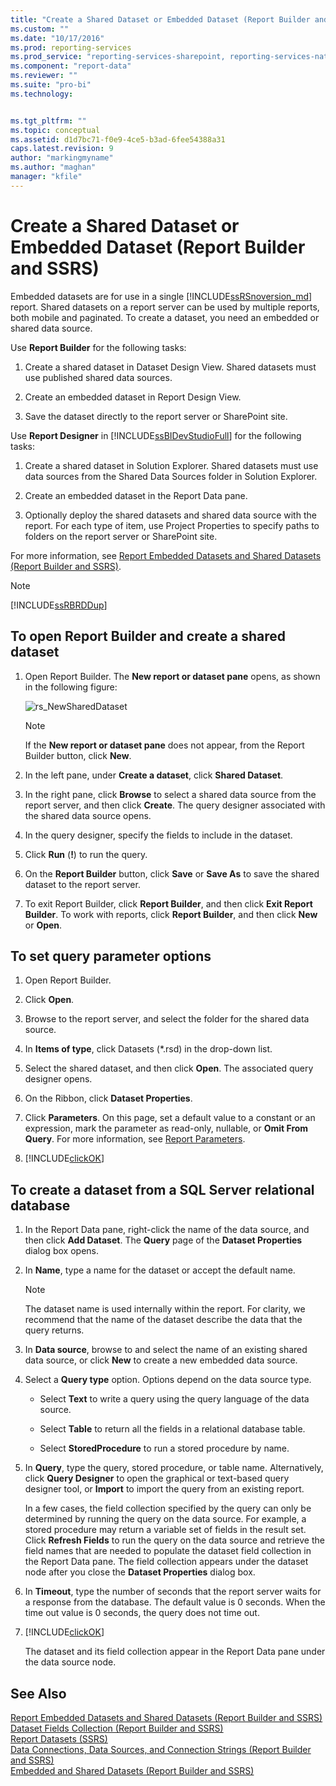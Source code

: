 ```yaml
---
title: "Create a Shared Dataset or Embedded Dataset (Report Builder and SSRS) | Microsoft Docs"
ms.custom: ""
ms.date: "10/17/2016"
ms.prod: reporting-services
ms.prod_service: "reporting-services-sharepoint, reporting-services-native"
ms.component: "report-data"
ms.reviewer: ""
ms.suite: "pro-bi"
ms.technology: 


ms.tgt_pltfrm: ""
ms.topic: conceptual
ms.assetid: d1d7bc71-f0e9-4ce5-b3ad-6fee54388a31
caps.latest.revision: 9
author: "markingmyname"
ms.author: "maghan"
manager: "kfile"
---
```

# Create a Shared Dataset or Embedded Dataset (Report Builder and SSRS)
Embedded datasets are for use in a single [!INCLUDE[ssRSnoversion_md](../../includes/ssrsnoversion-md.md)] report. Shared datasets on a report server can be used by multiple reports, both mobile and paginated. To create a dataset, you need an embedded or shared data source.  
  
 Use **Report Builder** for the following tasks:  
  
1.  Create a shared dataset in Dataset Design View. Shared datasets must use published shared data sources.  
  
2.   Create an embedded dataset in Report Design View.  
  
3.   Save the dataset directly to the report server or SharePoint site.  
  
 Use **Report Designer** in [!INCLUDE[ssBIDevStudioFull](../../includes/ssbidevstudiofull-md.md)] for the following tasks:  
  
1.  Create a shared dataset in Solution Explorer. Shared datasets must use data sources from the Shared Data Sources folder in Solution Explorer.  
  
2.  Create an embedded dataset in the Report Data pane.  
  
3.  Optionally deploy the shared datasets and shared data source with the report. For each type of item, use Project Properties to specify paths to folders on the report server or SharePoint site.  
  
 For more information, see [Report Embedded Datasets and Shared Datasets &#40;Report Builder and SSRS&#41;](../../reporting-services/report-data/report-embedded-datasets-and-shared-datasets-report-builder-and-ssrs.md).  
  
> [!NOTE]  
>  [!INCLUDE[ssRBRDDup](../../includes/ssrbrddup-md.md)]  
  
## To open Report Builder and create a shared dataset  
  
1.  Open Report Builder. The **New report or dataset pane** opens, as shown in the following figure:  
  
     ![rs_NewSharedDataset](../../reporting-services/report-data/media/rs-newshareddataset.gif "rs_NewSharedDataset")  
  
    > [!NOTE]  
    >  If the **New report or dataset pane** does not appear, from the Report Builder button, click **New**.  
  
2.  In the left pane, under **Create a dataset**, click **Shared Dataset**.  
  
3.  In the right pane, click **Browse** to select a shared data source from the report server, and then click **Create**. The query designer associated with the shared data source opens.  
  
4.  In the query designer, specify the fields to include in the dataset.  
  
5.  Click **Run** (**!**) to run the query.  
  
6.  On the **Report Builder** button, click **Save** or **Save As** to save the shared dataset to the report server.  
  
7.  To exit Report Builder, click **Report Builder**, and then click **Exit Report Builder**. To work with reports, click **Report Builder**, and then click **New** or **Open**.  
  
## To set query parameter options  
  
1.  Open Report Builder.  
  
2.  Click **Open**.  
  
3.  Browse to the report server, and select the folder for the shared data source.  
  
4.  In **Items of type**, click Datasets (*.rsd) in the drop-down list.  
  
5.  Select the shared dataset, and then click **Open**. The associated query designer opens.  
  
6.  On the Ribbon, click **Dataset Properties**.  
  
7.  Click **Parameters**. On this page, set a default value to a constant or an expression, mark the parameter as read-only, nullable, or **Omit From Query**. For more information, see [Report Parameters](../../reporting-services/report-design/report-parameters-report-builder-and-report-designer.md).  
  
8.  [!INCLUDE[clickOK](../../includes/clickok-md.md)]  

  
## To create a dataset from a SQL Server relational database  
  
1.  In the Report Data pane, right-click the name of the data source, and then click **Add Dataset**. The **Query** page of the **Dataset Properties** dialog box opens.  
  
2.  In **Name**, type a name for the dataset or accept the default name.  
  
    > [!NOTE]  
    >  The dataset name is used internally within the report. For clarity, we recommend that the name of the dataset describe the data that the query returns.  
  
3.  In **Data source**, browse to and select the name of an existing shared data source, or click **New** to create a new embedded data source.  
  
4.  Select a **Query type** option. Options depend on the data source type.  
  
    -   Select **Text** to write a query using the query language of the data source.  
  
    -   Select **Table** to return all the fields in a relational database table.  
  
    -   Select **StoredProcedure** to run a stored procedure by name.  
  
5.  In **Query**, type the query, stored procedure, or table name. Alternatively, click **Query Designer** to open the graphical or text-based query designer tool, or **Import** to import the query from an existing report.  
  
     In a few cases, the field collection specified by the query can only be determined by running the query on the data source. For example, a stored procedure may return a variable set of fields in the result set. Click **Refresh Fields** to run the query on the data source and retrieve the field names that are needed to populate the dataset field collection in the Report Data pane. The field collection appears under the dataset node after you close the **Dataset Properties** dialog box.  
  
6.  In **Timeout**, type the number of seconds that the report server waits for a response from the database. The default value is 0 seconds. When the time out value is 0 seconds, the query does not time out.  
  
7.  [!INCLUDE[clickOK](../../includes/clickok-md.md)]  
  
     The dataset and its field collection appear in the Report Data pane under the data source node.  
  
## See Also  
 [Report Embedded Datasets and Shared Datasets &#40;Report Builder and SSRS&#41;](../../reporting-services/report-data/report-embedded-datasets-and-shared-datasets-report-builder-and-ssrs.md)   
 [Dataset Fields Collection &#40;Report Builder and SSRS&#41;](../../reporting-services/report-data/dataset-fields-collection-report-builder-and-ssrs.md)   
 [Report Datasets &#40;SSRS&#41;](../../reporting-services/report-data/report-datasets-ssrs.md)   
 [Data Connections, Data Sources, and Connection Strings &#40;Report Builder and SSRS&#41;](http://msdn.microsoft.com/library/7e103637-4371-43d7-821c-d269c2cc1b34)   
 [Embedded and Shared Datasets &#40;Report Builder and SSRS&#41;](../../reporting-services/report-data/embedded-and-shared-datasets-report-builder-and-ssrs.md)  
  
  
